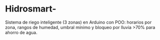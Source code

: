 # Hidrosmart-
Sistema de riego inteligente (3 zonas) en Arduino con POO: horarios por zona, rangos de humedad, umbral mínimo y bloqueo por lluvia >70% para ahorro de agua.
